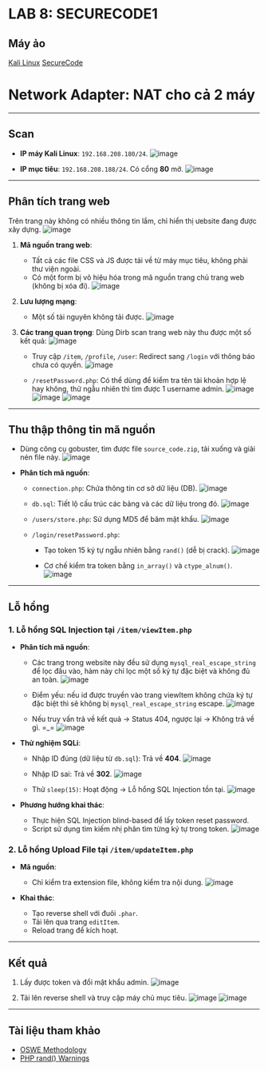 # LAB 8: SECURECODE1

## **Máy ảo**

[Kali Linux](https://www.kali.org/get-kali/#kali-virtual-machines)
[SecureCode](https://www.vulnhub.com/entry/securecode-1,651/)
# Network Adapter: NAT cho cả 2 máy

---

## **Scan**
- **IP máy Kali Linux**: `192.168.208.180/24`.
![image](https://github.com/user-attachments/assets/96295593-fc34-4229-89e3-bb320fdd3370)

- **IP mục tiêu**: `192.168.208.188/24`. Có cổng **80** mở.
![image](https://github.com/user-attachments/assets/3d118320-b152-400c-9523-9c8bc41fc142)

---

## **Phân tích trang web**
Trên trang này không có nhiều thông tin lắm, chỉ hiển thị ưebsite đang được xây dựng.
![image](https://github.com/user-attachments/assets/8b3e39b9-8c14-453a-8b2e-8c4755df4521)

1. **Mã nguồn trang web**:
   - Tất cả các file CSS và JS được tải về từ máy mục tiêu, không phải thư viện ngoài.
   - Có một form bị vô hiệu hóa trong mã nguồn trang chủ trang web (không bị xóa đi).
  ![image](https://github.com/user-attachments/assets/fd34b522-9a03-40e5-a6cd-7b0335fc5168)


2. **Lưu lượng mạng**:
   - Một số tài nguyên không tải được.
  ![image](https://github.com/user-attachments/assets/f6eb8ab9-9515-4c8c-9e17-c0b63df0ed1b)

3. **Các trang quan trọng**: 
Dùng Dirb scan trang web này thu được một số kết quả:
![image](https://github.com/user-attachments/assets/2538872b-b359-47c0-845a-58c6de5213ee)

   - Truy cập `/item`, `/profile`, `/user`: Redirect sang `/login` với thông báo chưa có quyền.
  ![image](https://github.com/user-attachments/assets/85742b63-dcde-4a9f-87f6-8f1ed11f0223)

   - `/resetPassword.php`: Có thể dùng để kiểm tra tên tài khoản hợp lệ hay không, thử ngẫu nhiên thì tìm được 1 username admin.
  ![image](https://github.com/user-attachments/assets/b5925c3f-228c-4409-a20a-e0b0a031068e)
  ![image](https://github.com/user-attachments/assets/c5b117e3-5ab4-4bfa-8533-63bdf2759352)
  ![image](https://github.com/user-attachments/assets/b2cd8176-5163-425c-ad7a-82c4860023a2)

---

## **Thu thập thông tin mã nguồn**
- Dùng công cụ gobuster, tìm được file `source_code.zip`, tải xuống và giải nén file này.
![image](https://github.com/user-attachments/assets/618cafbe-6266-4e88-bef2-924a44704a8c)

- **Phân tích mã nguồn**:
  - `connection.php`: Chứa thông tin cơ sở dữ liệu (DB).
  ![image](https://github.com/user-attachments/assets/098b054a-6cf7-4d68-8aaf-02ce643e53f5)

  - `db.sql`: Tiết lộ cấu trúc các bảng và các dữ liệu trong đó.
  ![image](https://github.com/user-attachments/assets/242f6ba0-efe5-437e-bcf0-18107330124f)

  - `/users/store.php`: Sử dụng MD5 để băm mật khẩu.
  ![image](https://github.com/user-attachments/assets/2bd42fe8-670d-40b9-9a27-d95b097a34d6)

  - `/login/resetPassword.php`:
    - Tạo token 15 ký tự ngẫu nhiên bằng `rand()` (dễ bị crack).
    ![image](https://github.com/user-attachments/assets/7d2a49f4-7d19-492b-baa6-8ec673c4c973)

    - Cơ chế kiểm tra token bằng `in_array()` và `ctype_alnum()`.
    ![image](https://github.com/user-attachments/assets/386bed10-4d28-4791-b469-ed3ea84e5810)

---

## **Lỗ hổng**
### **1. Lỗ hổng SQL Injection tại `/item/viewItem.php`**
- **Phân tích mã nguồn**:
  - Các trang trong website này đều sử dụng `mysql_real_escape_string` để lọc đầu vào, hàm này chỉ lọc một số ký tự đặc biệt và không đủ an toàn.
  ![image](https://github.com/user-attachments/assets/56a1ebf4-a2f4-430a-9ea7-adeee8523f11)

  - Điểm yếu: nếu id được truyền vào trang viewItem không chứa ký tự đặc biệt thì sẽ không bị `mysql_real_escape_string` escape.
  ![image](https://github.com/user-attachments/assets/a172b1ca-d861-404a-91df-3e2548319ba8)

  - Nếu truy vấn trả về kết quả -> Status 404, ngược lại -> Không trả về gì. =_=
  ![image](https://github.com/user-attachments/assets/59ca7128-1db0-4482-aafc-be4b1679bf50)


- **Thử nghiệm SQLi**:
  - Nhập ID đúng (dữ liệu từ `db.sql`): Trả về **404**.
  ![image](https://github.com/user-attachments/assets/cbbfd5ee-6dab-46da-9592-572c3187b8db)

  - Nhập ID sai: Trả về **302**.
  ![image](https://github.com/user-attachments/assets/df1fc59a-8103-43b8-b1bc-613138cc2761)

  - Thử `sleep(15)`: Hoạt động -> Lỗ hổng SQL Injection tồn tại.
  ![image](https://github.com/user-attachments/assets/4bd965ad-b808-4e78-a24a-23a9cb087f44)


- **Phương hướng khai thác**:
  - Thực hiện SQL Injection blind-based để lấy token reset password.
  - Script sử dụng tìm kiếm nhị phân tìm từng ký tự trong token.
  ![image](https://github.com/user-attachments/assets/d1e51251-961e-4da7-8bf0-17d411efa93a)

### **2. Lỗ hổng Upload File tại `/item/updateItem.php`**
- **Mã nguồn**:
  - Chỉ kiểm tra extension file, không kiểm tra nội dung.
  ![image](https://github.com/user-attachments/assets/77c82034-7fec-475a-86e9-65ac7cc695c5)


- **Khai thác**:
  - Tạo reverse shell với đuôi `.phar`.
  - Tải lên qua trang `editItem`.
  - Reload trang để kích hoạt.

---

## **Kết quả**
1. Lấy được token và đổi mật khẩu admin.
![image](https://github.com/user-attachments/assets/0d930e4d-d313-4c59-a9ba-87c629e23141)

2. Tải lên reverse shell và truy cập máy chủ mục tiêu.
![image](https://github.com/user-attachments/assets/cef1a6e2-9199-4917-a8da-1a8c31fef1ba)
![image](https://github.com/user-attachments/assets/b3a70231-ccfa-406f-a0d6-107e472810b8)

---

## **Tài liệu tham khảo**
- [OSWE Methodology](https://github.com/R-s0n/OSWE-Methodology/blob/main/methodology.txt)
- [PHP rand() Warnings](https://www.php.net/manual/en/function.rand.php)
